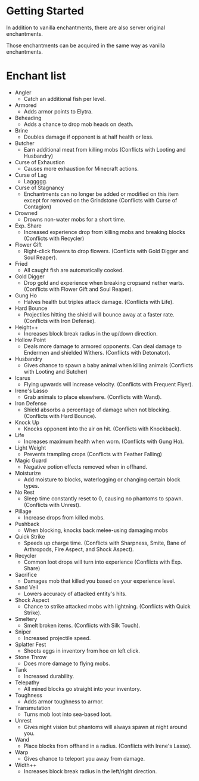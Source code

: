 # Getting Started
In addition to vanilla enchantments, there are also server original enchantments.

Those enchantments can be acquired in the same way as vanilla enchantments.

# Enchant list
- Angler
  - Catch an additional fish per level.
- Armored
  - Adds armor points to Elytra.
- Beheading
  - Adds a chance to drop mob heads on death.
- Brine
  - Doubles damage if opponent is at half health or less.
- Butcher
  - Earn additional meat from killing mobs (Conflicts with Looting and Husbandry)
- Curse of Exhaustion
  - Causes more exhaustion for Minecraft actions.
- Curse of Lag
  - Laggggg.
- Curse of Stagnancy
  - Enchantments can no longer be added or modified on this item except for removed on the Grindstone (Conflicts with Curse of Contagion)
- Drowned
  - Drowns non-water mobs for a short time.
- Exp. Share
  - Increased experience drop from killing mobs and breaking blocks (Conflicts with Recycler)
- Flower Gift
  - Right-click flowers to drop flowers. (Conflicts with Gold Digger and Soul Reaper).
- Fried
  - All caught fish are automatically cooked.
- Gold Digger
  - Drop gold and experience when breaking cropsand nether warts. (Conflicts with Flower Gift and Soul Reaper).
- Gung Ho
  - Halves health but triples attack damage. (Conflicts with Life).
- Hard Bounce
  - Projectiles hitting the shield will bounce away at a faster rate. (Conflicts with Iron Defense).
- Height++
  - Increases block break radius in the up/down direction.
- Hollow Point
  - Deals more damage to armored opponents. Can deal damage to Endermen and shielded Withers. (Conflicts with Detonator).
- Husbandry
  - Gives chance to spawn a baby animal when killing animals (Conflicts with Looting and Butcher)
- Icarus
  - Flying upwards will increase velocity. (Conflicts with Frequent Flyer).
- Irene's Lasso
  - Grab animals to place elsewhere. (Conflicts with Wand).
- Iron Defense
  - Shield absorbs a percentage of damage when not blocking. (Conflicts with Hard Bounce).
- Knock Up
  - Knocks opponent into the air on hit. (Conflicts with Knockback).
- Life
  - Increases maximum health when worn. (Conflicts with Gung Ho).
- Light Weight
  - Prevents trampling crops (Conflicts with Feather Falling)
- Magic Guard
  - Negative potion effects removed when in offhand.
- Moisturize
  - Add moisture to blocks, waterlogging or changing certain block types.
- No Rest
  - Sleep time constantly reset to 0, causing no phantoms to spawn. (Conflicts with Unrest).
- Pillage
  - Increase drops from killed mobs.
- Pushback
  - When blocking, knocks back melee-using damaging mobs
- Quick Strike
  - Speeds up charge time. (Conflicts with Sharpness, Smite, Bane of Arthropods, Fire Aspect, and Shock Aspect).
- Recycler
  - Common loot drops will turn into experience (Conflicts with Exp. Share)
- Sacrifice
  - Damages mob that killed you based on your experience level.
- Sand Veil
  - Lowers accuracy of attacked entity's hits.
- Shock Aspect
  - Chance to strike attacked mobs with lightning. (Conflicts with Quick Strike).
- Smeltery
  - Smelt broken items. (Conflicts with Silk Touch).
- Sniper
  - Increased projectile speed.
- Splatter Fest
  - Shoots eggs in inventory from hoe on left click.
- Stone Throw
  - Does more damage to flying mobs.
- Tank
  - Increased durability.
- Telepathy
  - All mined blocks go straight into your inventory.
- Toughness
  - Adds armor toughness to armor.
- Transmutation
  - Turns mob loot into sea-based loot.
- Unrest
  - Gives night vision but phantoms will always spawn at night around you.
- Wand
  - Place blocks from offhand in a radius. (Conflicts with Irene's Lasso).
- Warp
  - Gives chance to teleport you away from damage.
- Width++
  - Increases block break radius in the left/right direction.